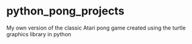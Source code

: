 # python_pong_projects
My own version of the classic Atari pong game created using the turtle graphics library in python
